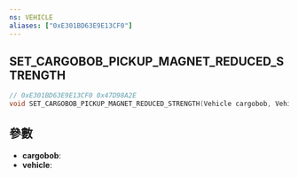 ```yaml
---
ns: VEHICLE
aliases: ["0xE301BD63E9E13CF0"]
---
```

## SET_CARGOBOB_PICKUP_MAGNET_REDUCED_STRENGTH

```c
// 0xE301BD63E9E13CF0 0x47D98A2E
void SET_CARGOBOB_PICKUP_MAGNET_REDUCED_STRENGTH(Vehicle cargobob, Vehicle vehicle);
```

## 參數
* **cargobob**: 
* **vehicle**: 


